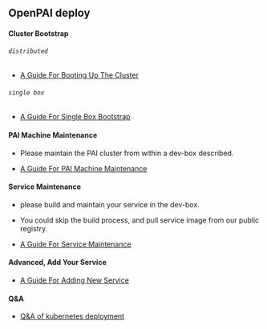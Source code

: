 <!--
  Copyright (c) Microsoft Corporation
  All rights reserved.

  MIT License

  Permission is hereby granted, free of charge, to any person obtaining a copy of this software and associated
  documentation files (the "Software"), to deal in the Software without restriction, including without limitation
  the rights to use, copy, modify, merge, publish, distribute, sublicense, and/or sell copies of the Software, and
  to permit persons to whom the Software is furnished to do so, subject to the following conditions:
  The above copyright notice and this permission notice shall be included in all copies or substantial portions of the Software.

  THE SOFTWARE IS PROVIDED *AS IS*, WITHOUT WARRANTY OF ANY KIND, EXPRESS OR IMPLIED, INCLUDING
  BUT NOT LIMITED TO THE WARRANTIES OF MERCHANTABILITY, FITNESS FOR A PARTICULAR PURPOSE AND
  NONINFRINGEMENT. IN NO EVENT SHALL THE AUTHORS OR COPYRIGHT HOLDERS BE LIABLE FOR ANY CLAIM,
  DAMAGES OR OTHER LIABILITY, WHETHER IN AN ACTION OF CONTRACT, TORT OR OTHERWISE, ARISING FROM,
  OUT OF OR IN CONNECTION WITH THE SOFTWARE OR THE USE OR OTHER DEALINGS IN THE SOFTWARE.
-->

## OpenPAI deploy 


#### Cluster Bootstrap

###### ```distributed```
- [A Guide For Booting Up The Cluster](doc/distributed-deploy.md)
###### ```single box```
- [A Guide For Single Box Bootstrap](doc/single-box.md)

#### PAI Machine Maintenance

- Please maintain the PAI cluster from within a dev-box described.

- [A Guide For PAI Machine Maintenance](../paictl/paictl-manual.md#Machine)

#### Service Maintenance

- please build and maintain your service in the dev-box.
- You could skip the build process, and pull service image from our public registry.


- [A Guide For Service Maintenance](../paictl/paictl-manual.md#Service)


#### Advanced, Add Your Service

- [A Guide For Adding New Service](doc/add-service.md)


#### Q&A
- [Q&A of kubernetes deployment](doc/kubernetes-deploy-qna.md)

